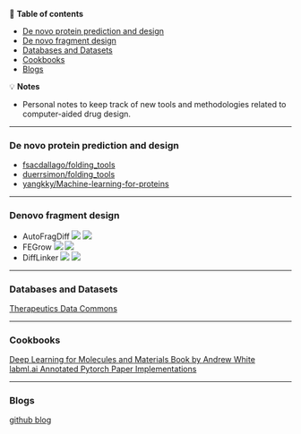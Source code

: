 📖 **Table of contents**
* [De novo protein prediction and design](#DenovoProtein)
* [De novo fragment design](#DenovoFragment)
* [Databases and Datasets](#DatabasesDatasets)
* [Cookbooks](#Cookbooks)
* [Blogs](#Blogs)

💡 **Notes**
- Personal notes to keep track of new tools and methodologies related to computer-aided drug design.

---
<a name="DenovoProtein"></a>
### De novo protein prediction and design
  - [fsacdallago/folding_tools](https://github.com/sacdallago/folding_tools)  
  - [duerrsimon/folding_tools](https://github.com/duerrsimon/folding_tools)
  - [yangkky/Machine-learning-for-proteins](https://github.com/yangkky/Machine-learning-for-proteins)
    
---- 
<a name="DenovoFragment"></a>
### Denovo fragment design
  - AutoFragDiff
  [![](https://img.shields.io/badge/-repo-gray)](https://github.com/keiserlab/autofragdiff)
  [![](https://img.shields.io/badge/DOI-10.1101%2F2022.05.17.492392-lightgrey)]([https://doi.org/10.1101/2022.05.17.492392](https://openreview.net/forum?id=E3HN48zjam))
  - FEGrow
  [![](https://img.shields.io/badge/-repo-gray)](https://github.com/cole-group/FEgrow)
  [![](https://img.shields.io/badge/DOI-10.1101%2F2022.05.17.492392-lightgrey)]([https://www.nature.com/articles/s42004-022-00754-9)
  - DiffLinker
  [![](https://img.shields.io/badge/-repo-gray)](https://github.com/igashov/DiffLinker)
  [![](https://img.shields.io/badge/DOI-10.1101%2F2022.05.17.492392-lightgrey)]([https://arxiv.org/abs/2210.05274)
  
---- 
<a name="DatabasesDatasets"></a>
### Databases and Datasets
[Therapeutics Data Commons](https://tdcommons.ai/)

---- 
<a name="Cookbooks"></a>
### Cookbooks
  [Deep Learning for Molecules and Materials Book by Andrew White](https://dmol.pub/)  
  [labml.ai Annotated Pytorch Paper Implementations](https://nn.labml.ai/)

---- 
<a name="Blogs"></a>
### Blogs
  [github blog](https://github.blog/)
